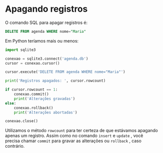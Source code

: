 # Apagando registros

O comando SQL para apagar registros é:

```sql
DELETE FROM agenda WHERE nome="Maria"
```

Em Python teríamos mais ou menos:

```python
import sqlite3

conexao = sqlite3.connect('agenda.db')
cursor = conexao.cursor()

cursor.execute('DELETE FROM agenda WHERE nome="Maria"')

print('Registros apagados: ', cursor.rowcount)

if cursor.rowcount == 1:
    conexao.commit()
    print('Alterações gravadas')
else:
    conexao.rollback()
    print('Alterações abortadas')

conexao.close()
```

Utilizamos o método `rowcount` para ter certeza de que estávamos apagando apenas um registro. Assim como no comando `insert` e `update` , você precisa chamar `commit` para gravar as alterações ou `rollback` , caso contrário.